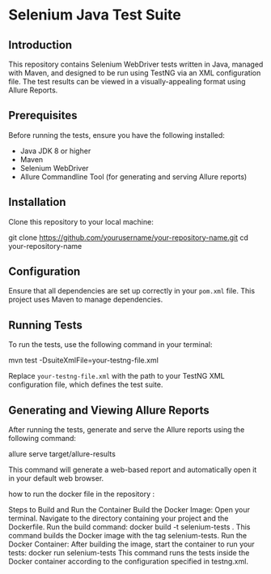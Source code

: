 # Selenium Java Test Suite

## Introduction

This repository contains Selenium WebDriver tests written in Java, managed with Maven, and designed to be run using TestNG via an XML configuration file. The test results can be viewed in a visually-appealing format using Allure Reports.

## Prerequisites

Before running the tests, ensure you have the following installed:
- Java JDK 8 or higher
- Maven
- Selenium WebDriver
- Allure Commandline Tool (for generating and serving Allure reports)

## Installation

Clone this repository to your local machine:

git clone https://github.com/yourusername/your-repository-name.git
cd your-repository-name

## Configuration

Ensure that all dependencies are set up correctly in your `pom.xml` file. This project uses Maven to manage dependencies.

## Running Tests

To run the tests, use the following command in your terminal:

mvn test -DsuiteXmlFile=your-testng-file.xml

Replace `your-testng-file.xml` with the path to your TestNG XML configuration file, which defines the test suite.

## Generating and Viewing Allure Reports

After running the tests, generate and serve the Allure reports using the following command:

allure serve target/allure-results

This command will generate a web-based report and automatically open it in your default web browser.

how  to run the docker file in the repository :

Steps to Build and Run the Container
Build the Docker Image:
Open your terminal.
Navigate to the directory containing your project and the Dockerfile.
Run the build command:
docker build -t selenium-tests .
This command builds the Docker image with the tag selenium-tests.
Run the Docker Container:
After building the image, start the container to run your tests:
docker run selenium-tests
This command runs the tests inside the Docker container according to the configuration specified in testng.xml.
